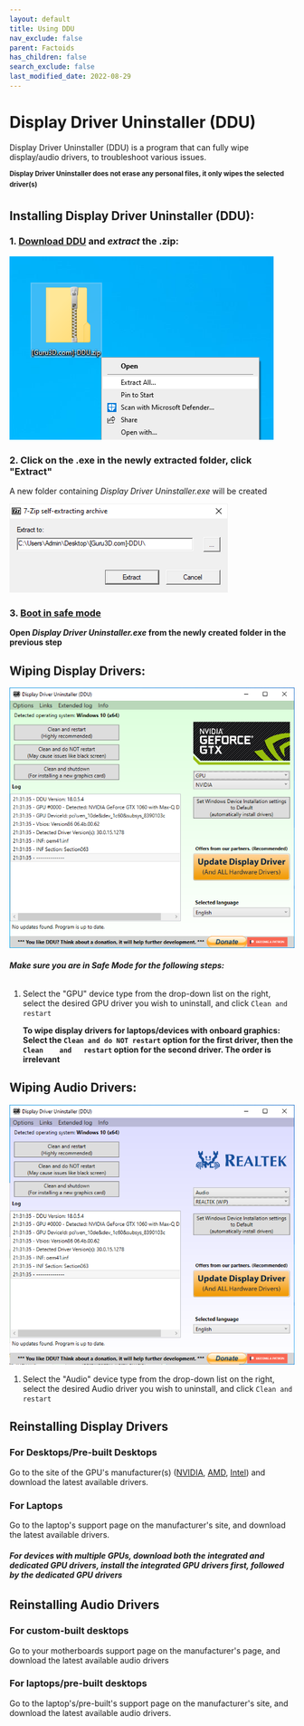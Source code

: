 ```yaml
---
layout: default
title: Using DDU
nav_exclude: false
parent: Factoids
has_children: false
search_exclude: false
last_modified_date: 2022-08-29
---
```

# Display Driver Uninstaller (DDU)

Display Driver Uninstaller (DDU) is a program that can fully wipe display/audio drivers, to troubleshoot various issues.

<sup> **Display Driver Uninstaller does not erase any personal files, it only wipes the selected driver(s)**

## Installing Display Driver Uninstaller (DDU):

### **1.** [**Download DDU**](https://www.guru3d.com/files-get/display-driver-uninstaller-download,19.html) **and _extract_ the .zip**:

![dduzip.png](/assets/factoids/dduzip.png)

### **2. Click on the .exe in the newly extracted folder, click "Extract"**
A new folder containing _Display Driver Uninstaller.exe_ will be created

![dduextract.png](/assets/factoids/dduextract.png)
### **3.** [**Boot in safe mode**](https://support.microsoft.com/en-us/help/12376/windows-10-start-your-pc-in-safe-mode) 
 **Open _Display Driver Uninstaller.exe_ from the newly created folder in the previous step**

## Wiping Display Drivers:
![ddunvidia.png](/assets/factoids/dduvideo.png)

###### **Make sure you are in _Safe Mode_ for the following steps:**

1. Select the "GPU" device type from the drop-down list on the right, select the desired GPU driver you wish to uninstall, and click `Clean and restart`
  
    **To wipe display drivers for laptops/devices with onboard graphics: Select the `Clean and do NOT restart` option for the first driver, then the `Clean    and   restart` option for the second driver. The order is irrelevant**

## Wiping Audio Drivers:
![dduaudio.png](/assets/factoids/dduaudio.png)
1. Select the "Audio" device type from the drop-down list on the right, select the desired Audio driver you wish to uninstall, and click `Clean and restart`


  

## Reinstalling Display Drivers
### For Desktops/Pre-built Desktops
Go to the site of the GPU's manufacturer(s) ([NVIDIA](https://www.nvidia.com/Download/index.aspx), [AMD](https://www.amd.com/en/support), [Intel](https://www.intel.com/content/www/us/en/download-center/home.html)) and download the latest available drivers.

### For Laptops
Go to the laptop's support page on the manufacturer's site, and download the latest available drivers.

###### **For devices with multiple GPUs, download both the integrated and dedicated GPU drivers, install the integrated GPU drivers first, followed by the dedicated GPU drivers**

## Reinstalling Audio Drivers
### For custom-built desktops
Go to your motherboards support page on the manufacturer's page, and download the latest available audio drivers

### For laptops/pre-built desktops
Go to the laptop's/pre-built's support page on the manufacturer's site, and download the latest available audio drivers.




